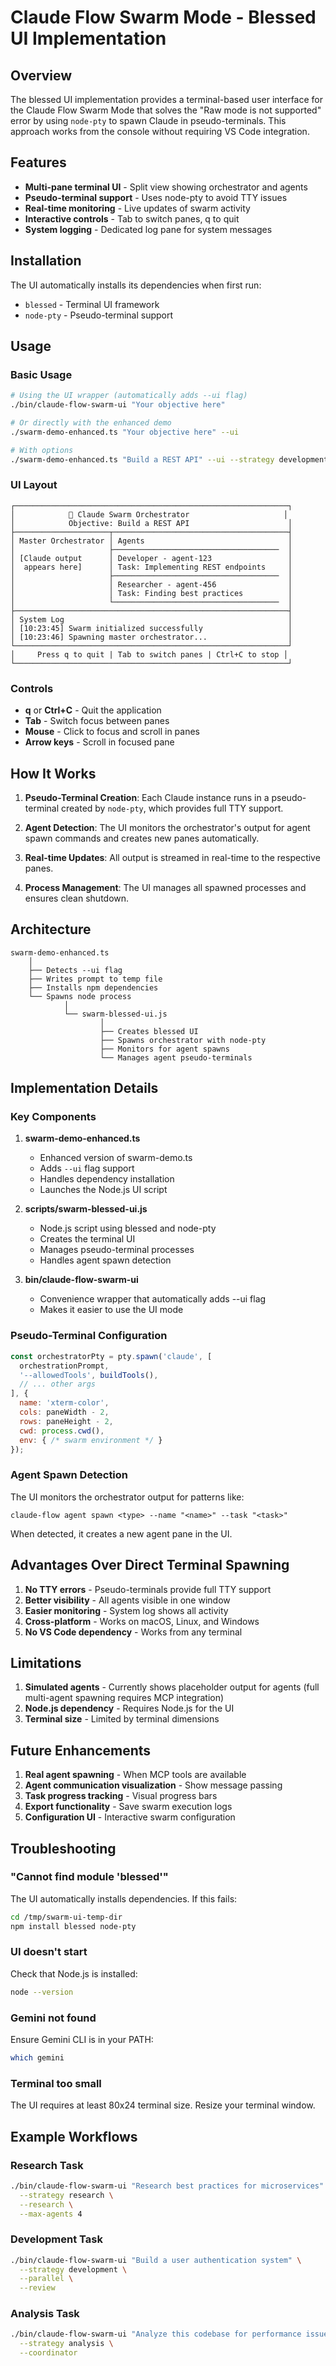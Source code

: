 # Claude Flow Swarm Mode - Blessed UI Implementation

## Overview

The blessed UI implementation provides a terminal-based user interface for the Claude Flow Swarm Mode that solves the "Raw mode is not supported" error by using `node-pty` to spawn Claude in pseudo-terminals. This approach works from the console without requiring VS Code integration.

## Features

- **Multi-pane terminal UI** - Split view showing orchestrator and agents
- **Pseudo-terminal support** - Uses node-pty to avoid TTY issues
- **Real-time monitoring** - Live updates of swarm activity
- **Interactive controls** - Tab to switch panes, q to quit
- **System logging** - Dedicated log pane for system messages

## Installation

The UI automatically installs its dependencies when first run:
- `blessed` - Terminal UI framework
- `node-pty` - Pseudo-terminal support

## Usage

### Basic Usage
```bash
# Using the UI wrapper (automatically adds --ui flag)
./bin/claude-flow-swarm-ui "Your objective here"

# Or directly with the enhanced demo
./swarm-demo-enhanced.ts "Your objective here" --ui

# With options
./swarm-demo-enhanced.ts "Build a REST API" --ui --strategy development --max-agents 3
```

### UI Layout

```
┌─────────────────────────────────────────────────────────────┐
│            🐝 Claude Swarm Orchestrator                     │
│            Objective: Build a REST API                      │
├─────────────────────┬───────────────────────────────────────┤
│ Master Orchestrator │ Agents                                │
│                     ├─────────────────────────────────────  │
│ [Claude output      │ Developer - agent-123                 │
│  appears here]      │ Task: Implementing REST endpoints     │
│                     ├─────────────────────────────────────  │
│                     │ Researcher - agent-456                │
│                     │ Task: Finding best practices          │
│                     └─────────────────────────────────────  │
├─────────────────────────────────────────────────────────────┤
│ System Log                                                  │
│ [10:23:45] Swarm initialized successfully                   │
│ [10:23:46] Spawning master orchestrator...                  │
└─────────────────────────────────────────────────────────────┘
│     Press q to quit | Tab to switch panes | Ctrl+C to stop │
└─────────────────────────────────────────────────────────────┘
```

### Controls

- **q** or **Ctrl+C** - Quit the application
- **Tab** - Switch focus between panes
- **Mouse** - Click to focus and scroll in panes
- **Arrow keys** - Scroll in focused pane

## How It Works

1. **Pseudo-Terminal Creation**: Each Claude instance runs in a pseudo-terminal created by `node-pty`, which provides full TTY support.

2. **Agent Detection**: The UI monitors the orchestrator's output for agent spawn commands and creates new panes automatically.

3. **Real-time Updates**: All output is streamed in real-time to the respective panes.

4. **Process Management**: The UI manages all spawned processes and ensures clean shutdown.

## Architecture

```
swarm-demo-enhanced.ts
    │
    ├── Detects --ui flag
    ├── Writes prompt to temp file
    ├── Installs npm dependencies
    └── Spawns node process
            │
            └── swarm-blessed-ui.js
                    │
                    ├── Creates blessed UI
                    ├── Spawns orchestrator with node-pty
                    ├── Monitors for agent spawns
                    └── Manages agent pseudo-terminals
```

## Implementation Details

### Key Components

1. **swarm-demo-enhanced.ts**
   - Enhanced version of swarm-demo.ts
   - Adds `--ui` flag support
   - Handles dependency installation
   - Launches the Node.js UI script

2. **scripts/swarm-blessed-ui.js**
   - Node.js script using blessed and node-pty
   - Creates the terminal UI
   - Manages pseudo-terminal processes
   - Handles agent spawn detection

3. **bin/claude-flow-swarm-ui**
   - Convenience wrapper that automatically adds --ui flag
   - Makes it easier to use the UI mode

### Pseudo-Terminal Configuration

```javascript
const orchestratorPty = pty.spawn('claude', [
  orchestrationPrompt,
  '--allowedTools', buildTools(),
  // ... other args
], {
  name: 'xterm-color',
  cols: paneWidth - 2,
  rows: paneHeight - 2,
  cwd: process.cwd(),
  env: { /* swarm environment */ }
});
```

### Agent Spawn Detection

The UI monitors the orchestrator output for patterns like:
```
claude-flow agent spawn <type> --name "<name>" --task "<task>"
```

When detected, it creates a new agent pane in the UI.

## Advantages Over Direct Terminal Spawning

1. **No TTY errors** - Pseudo-terminals provide full TTY support
2. **Better visibility** - All agents visible in one window
3. **Easier monitoring** - System log shows all activity
4. **Cross-platform** - Works on macOS, Linux, and Windows
5. **No VS Code dependency** - Works from any terminal

## Limitations

1. **Simulated agents** - Currently shows placeholder output for agents (full multi-agent spawning requires MCP integration)
2. **Node.js dependency** - Requires Node.js for the UI
3. **Terminal size** - Limited by terminal dimensions

## Future Enhancements

1. **Real agent spawning** - When MCP tools are available
2. **Agent communication visualization** - Show message passing
3. **Task progress tracking** - Visual progress bars
4. **Export functionality** - Save swarm execution logs
5. **Configuration UI** - Interactive swarm configuration

## Troubleshooting

### "Cannot find module 'blessed'"
The UI automatically installs dependencies. If this fails:
```bash
cd /tmp/swarm-ui-temp-dir
npm install blessed node-pty
```

### UI doesn't start
Check that Node.js is installed:
```bash
node --version
```

### Gemini not found
Ensure Gemini CLI is in your PATH:
```bash
which gemini
```

### Terminal too small
The UI requires at least 80x24 terminal size. Resize your terminal window.

## Example Workflows

### Research Task
```bash
./bin/claude-flow-swarm-ui "Research best practices for microservices" \
  --strategy research \
  --research \
  --max-agents 4
```

### Development Task
```bash
./bin/claude-flow-swarm-ui "Build a user authentication system" \
  --strategy development \
  --parallel \
  --review
```

### Analysis Task
```bash
./bin/claude-flow-swarm-ui "Analyze this codebase for performance issues" \
  --strategy analysis \
  --coordinator
```